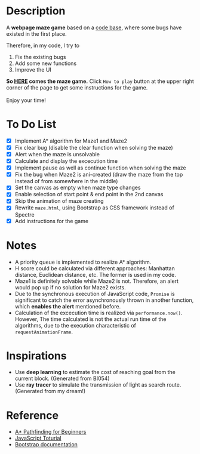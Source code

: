 Description
===========
A **webpage maze game** based on a [code base](https://github.com/zilinglius/maze), where some bugs have existed in the first place. 

Therefore, in my code, I try to 
1. Fix  the existing bugs
2. Add some new functions 
3. Improve the UI
   
**So [HERE](https://xx01cyx.github.io/Maze/) comes the maze game.** Click `How to play` button at the upper right corner of the page to get some instructions for the game. <br/><br/>
Enjoy your time!

To Do List
==========
- [x] Implement A* algorithm for Maze1 and Maze2
- [x] Fix clear bug (disable the clear function when solving the maze)
- [x] Alert when the maze is unsolvable
- [x] Calculate and display the excecution time
- [x] Implement pause as well as continue function when solving the maze
- [x] Fix the bug when Maze2 is ani-created (draw the maze from the top instead of from somewhere in the middle)
- [x] Set the canvas as empty when maze type changes
- [x] Enable selection of start point & end point in the 2nd canvas
- [x] Skip the animation of maze creating
- [x] Rewrite `maze.html`, using Bootstrap as CSS framework instead of Spectre
- [x] Add instructions for the game

Notes
=====
* A priority queue is implemented to realize A* algorithm.
* H score could be calculated via different approaches: Manhattan distance, Euclidean distance, etc. The former is used in my code.
* Maze1 is definitely solvable while Maze2 is not. Therefore, an alert would pop up if no solution for Maze2 exists.
* Due to the synchronous execution of JavaScript code, `Promise` is significant to catch the error asynchronously thrown in another function, which **enables the alert** mentioned before.
* Calculation of the excecution time is realized via `performance.now()`. However, The time calculated is not the actual run time of the algorithms, due to the execution characteristic of `requestAnimationFrame`.

Inspirations
============
* Use **deep learning** to estimate the cost of reaching goal from the current block. (Generated from BI054)
* Use **ray tracer** to simulate the transmission of light as search route. (Generated from my dream!)

Reference
=========
* [A* Pathfinding for Beginners](https://www.gamedev.net/reference/articles/article2003.asp)
* [JavaScript Toturial](https://www.w3schools.com/js/default.asp)
* [Bootstrap documentation](https://getbootstrap.com/docs/4.5/getting-started/introduction/)

